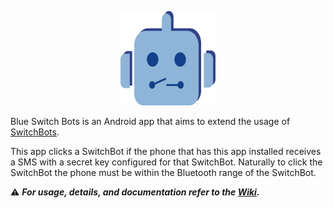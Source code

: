 <p align="center">
    <img
        width="30%"
        style="text-align: center;"
        src=".github/res/img/blue_switch_bots.png" />
</p>

Blue Switch Bots is an Android app that aims to extend the usage of [SwitchBots](https://www.switch-bot.com/bot).

This app clicks a SwitchBot if the phone that has this app installed receives a SMS with a secret key configured for that SwitchBot. Naturally to click the SwitchBot the phone must be within the Bluetooth range of the SwitchBot.

:warning: **_For usage, details, and documentation refer to the [Wiki](https://github.com/iia/blue-switch-bots/wiki)._**
